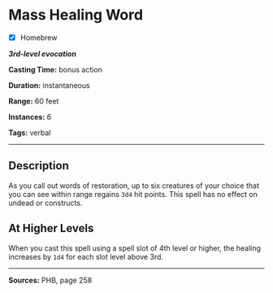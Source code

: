 # Mass Healing Word

- [x] Homebrew

***3rd-level evocation***

**Casting Time:** bonus action

**Duration:** instantaneous

**Range:** 60 feet

**Instances:** 6

**Tags:** verbal

---

## Description
As you call out words of restoration, up to six creatures of your choice that you can see within range regains `3d4` hit points.
This spell has no effect on undead or constructs.

## At Higher Levels
When you cast this spell using a spell slot of 4th level or higher, the healing increases by `1d4` for each slot level above 3rd.

---

**Sources:** PHB, page 258
